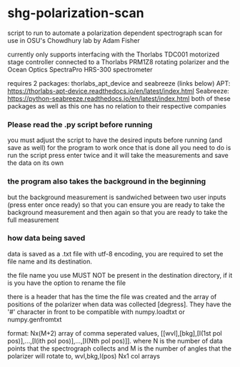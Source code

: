 # shg-polarization-scan
script to run to automate a polarization dependent spectrograph scan
for use in OSU's Chowdhury lab
by Adam Fisher

currently only supports interfacing with the Thorlabs TDC001 motorized stage controller connected to a Thorlabs PRM1Z8 rotating polarizer and the Ocean Optics SpectraPro HRS-300 spectrometer

requires 2 packages: thorlabs_apt_device and seabreeze (links below)
APT: https://thorlabs-apt-device.readthedocs.io/en/latest/index.html
Seabreeze: https://python-seabreeze.readthedocs.io/en/latest/index.html
both of these packages as well as this one has no relation to their respective companies

### Please read the .py script before running
you must adjust the script to have the desired inputs before running (and save as well) for the program to work
once that is done all you need to do is run the script press enter twice and it will take the measurements and save the data on its own

### the program also takes the background in the beginning
but the background measurement is sandwiched between two user inputs (press enter once ready) so that you can ensure you are ready to take the background measurement and then again so that you are ready to take the full measurement

### how data being saved
data is saved as a .txt file with utf-8 encoding, you are required to set the file name and its destination.

the file name you use MUST NOT be present in the destination directory, if it is you have the option to rename the file

there is a header that has the time the file was created and the array of positions of the polarizer when data was collected [degress]. They have the '#' character in front to be compatible with numpy.loadtxt or numpy.genfromtxt

format: Nx(M+2) array of comma seperated values, [[wvl],[bkg],[I(1st pol pos)],...,[I(ith pol pos)],...,[I(Nth pol pos)]]. where N is the number of data points that the spectrograph collects and M is the number of angles that the polarizer will rotate to, wvl,bkg,I(pos) Nx1 col arrays 
